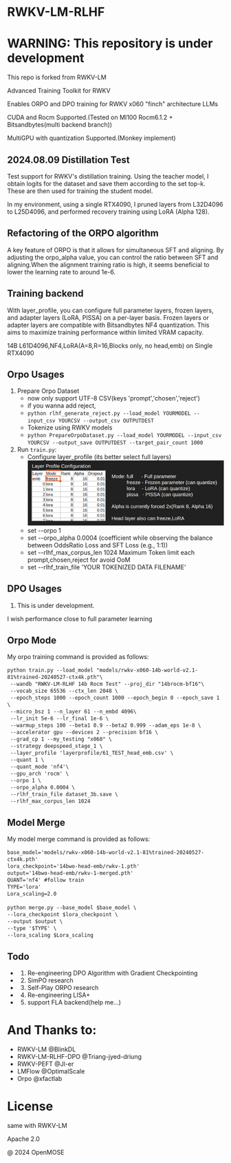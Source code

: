 # RWKV-LM-RLHF

# WARNING: This repository is under development
This repo is forked from RWKV-LM

Advanced Training Toolkit for RWKV

Enables ORPO and DPO training for RWKV x060 "finch" architecture LLMs

CUDA and Rocm Supported.(Tested on MI100 Rocm6.1.2 + Bitsandbytes(multi backend branch))

MultiGPU with quantization Supported.(Monkey implement) 

## 2024.08.09 Distillation Test
Test support for RWKV's distillation training.
Using the teacher model, I obtain logits for the dataset and save them according to the set top-k. These are then used for training the student model.

In my environment, using a single RTX4090, I pruned layers from L32D4096 to L25D4096, and performed recovery training using LoRA (Alpha 128).

## Refactoring of the ORPO algorithm
A key feature of ORPO is that it allows for simultaneous SFT and aligning. By adjusting the orpo_alpha value, you can control the ratio between SFT and aligning.When the alignment training ratio is high, it seems beneficial to lower the learning rate to around 1e-6.

## Training backend
With layer_profile, you can configure full parameter layers, frozen layers, and adapter layers (LoRA, PISSA) on a per-layer basis.
Frozen layers or adapter layers are compatible with Bitsandbytes NF4 quantization.
This aims to maximize training performance within limited VRAM capacity.

14B L61D4096,NF4,LoRA(A=8,R=16,Blocks only, no head,emb) on Single RTX4090 


## Orpo Usages
1. Prepare Orpo Dataset
   - now only support UTF-8 CSV(keys 'prompt','chosen','reject')
   - if you wanna add reject, 
   - ```python rlhf_generate_reject.py --load_model YOURMODEL --input_csv YOURCSV --output_csv OUTPUTDEST ```
   - Tokenize using RWKV models
   - ```python PrepareOrpoDataset.py --load_model YOURMODEL --input_csv YOURCSV --output_save OUTPUTDEST --target_pair_count 1000 ```
2. Run `train.py`:
   - Configure layer_profile (its better select full layers)
   ![layerconfig.png](layerconfig.png)
   - set --orpo 1 
   - set --orpo_alpha 0.0004 (coefficient while observing the balance between OddsRatio Loss and SFT Loss (e.g., 1:1))
   - set --rlhf_max_corpus_len 1024 Maximum Token limit each prompt,chosen,reject for avoid OoM
   - set --rlhf_train_file 'YOUR TOKENIZED DATA FILENAME'
## DPO Usages
1. This is under development.

I wish performance close to full parameter learning


## Orpo Mode
My orpo training command is provided as follows:
```
python train.py --load_model "models/rwkv-x060-14b-world-v2.1-81%trained-20240527-ctx4k.pth"\
 --wandb "RWKV-LM-RLHF 14b Rocm Test" --proj_dir "14brocm-bf16"\
 --vocab_size 65536 --ctx_len 2048 \
 --epoch_steps 1000 --epoch_count 1000 --epoch_begin 0 --epoch_save 1 \
 --micro_bsz 1 --n_layer 61 --n_embd 4096\
 --lr_init 5e-6 --lr_final 1e-6 \
 --warmup_steps 100 --beta1 0.9 --beta2 0.999 --adam_eps 1e-8 \
 --accelerator gpu --devices 2 --precision bf16 \
 --grad_cp 1 --my_testing "x060" \
 --strategy deepspeed_stage_1 \
 --layer_profile 'layerprofile/61_TEST_head_emb.csv' \
 --quant 1 \
 --quant_mode 'nf4'\
 --gpu_arch 'rocm' \
 --orpo 1 \
 --orpo_alpha 0.0004 \
 --rlhf_train_file dataset_3b.save \
 --rlhf_max_corpus_len 1024
```

## Model Merge
My model merge command is provided as follows:
```
base_model='models/rwkv-x060-14b-world-v2.1-81%trained-20240527-ctx4k.pth'
lora_checkpoint='14bwo-head-emb/rwkv-1.pth'
output='14bwo-head-emb/rwkv-1-merged.pth'
QUANT='nf4' #follow train
TYPE='lora'
Lora_scaling=2.0

python merge.py --base_model $base_model \
--lora_checkpoint $lora_checkpoint \
--output $output \
--type '$TYPE' \
--lora_scaling $Lora_scaling
```

## Todo
   - 1. Re-engineering DPO Algorithm with Gradient Checkpointing
   - 2. SimPO research
   - 3. Self-Play ORPO research
   - 4. Re-engineering LISA+
   - 5. support FLA backend(help me...)


# And Thanks to:
   - RWKV-LM @BlinkDL
   - RWKV-LM-RLHF-DPO @Triang-jyed-driung
   - RWKV-PEFT @Jl-er
   - LMFlow @OptimalScale
   - Orpo @xfactlab




# License
same with RWKV-LM

Apache 2.0


@ 2024 OpenMOSE
